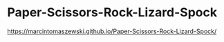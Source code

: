 # Paper-Scissors-Rock-Lizard-Spock
https://marcintomaszewski.github.io/Paper-Scissors-Rock-Lizard-Spock/
